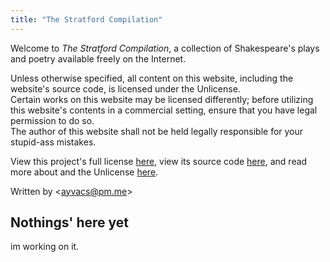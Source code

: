 ```yaml
---
title: "The Stratford Compilation"
---
```


Welcome to <i>The Stratford Compilation</i>, a collection of Shakespeare's plays and poetry available freely on the Internet.

Unless otherwise specified, all content on this website, including the website's source code, is licensed under the Unlicense.<br>Certain works on this website may be licensed differently; before utilizing this website's contents in a commercial setting, ensure that you have legal permission to do so.<br>The author of this website shall not be held legally responsible for your stupid-ass mistakes.

View this project's full license [here](https://github.com/ayvacs/shakespeare/blob/main/LICENSE), view its source code [here](https://github.com/ayvacs/shakespeare), and read more about and the Unlicense [here](https://unlicense.org/).

Written by &lt;ayvacs@pm.me&gt;

## Nothings' here yet

im working on it.